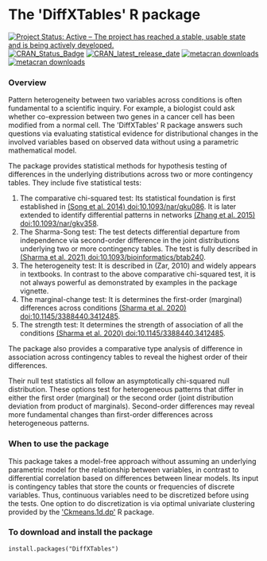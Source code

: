 The 'DiffXTables' R package
===============================

[![Project Status: Active – The project has reached a stable, usable state and is being actively developed.](https://www.repostatus.org/badges/latest/active.svg)](https://www.repostatus.org/#active)
[![CRAN_Status_Badge](https://www.r-pkg.org/badges/version/DiffXTables)](https://cran.r-project.org/package=DiffXTables)
[![CRAN_latest_release_date](https://www.r-pkg.org/badges/last-release/DiffXTables)](https://cran.r-project.org/package=DiffXTables)
[![metacran downloads](https://cranlogs.r-pkg.org/badges/DiffXTables)](https://cran.r-project.org/package=DiffXTables)
[![metacran downloads](https://cranlogs.r-pkg.org/badges/grand-total/DiffXTables)](https://cran.r-project.org/package=DiffXTables)



### Overview

Pattern heterogeneity between two variables across conditions is often fundamental to a scientific inquiry. For example, a biologist could ask whether co-expression between two genes in a cancer cell has been modified from a normal cell. The 'DiffXTables' R package answers such questions via evaluating statistical evidence for distributional changes in the involved variables based on observed data without using a parametric mathematical model.

The package provides statistical methods for hypothesis testing of differences in the underlying distributions across two or more contingency tables. They include five statistical tests: 

1. The comparative chi-squared test: Its statistical foundation is first established in [(Song et al. 2014) <doi:10.1093/nar/gku086>](https://doi.org/10.1093/nar/gku086). It is later extended to identify differential patterns in networks [(Zhang et al. 2015) <doi:10.1093/nar/gkv358>](https://doi.org/10.1093/nar/gkv358).
2. The Sharma-Song test: The test detects differential departure from independence via second-order difference in the joint distributions underlying two or more contingency tables. The test is fully described in [(Sharma et al. 2021) <doi:10.1093/bioinformatics/btab240>](https://doi.org/10.1093/bioinformatics/btab240).
3. The heterogeneity test: It is described in (Zar, 2010) and widely appears in textbooks. In contrast to the above comparative chi-squared test, it is not always powerful as demonstrated by examples in the package vignette.
4. The marginal-change test: It is determines the first-order (marginal) differences across conditions [(Sharma et al. 2020) <doi:10.1145/3388440.3412485>](https://doi.org/10.1145/3388440.3412485).
5. The strength test: It determines the strength of association of all the conditions [(Sharma et al. 2020) <doi:10.1145/3388440.3412485>](https://doi.org/10.1145/3388440.3412485).

The package also provides a comparative type analysis of difference in association across contingency tables to reveal the highest order of their differences. 

Their null test statistics all follow an asymptotically chi-squared null distribution. These options test for heterogeneous patterns that differ in either the first order (marginal) or the second order (joint distribution deviation from product of marginals). Second-order differences may reveal more fundamental changes than first-order differences across heterogeneous patterns.

### When to use the package

This package takes a model-free approach without assuming an underlying parametric model for the relationship between variables, in contrast to differential correlation based on differences between linear models. Its input is contingency tables that store the counts or frequencies of discrete variables. Thus, continuous variables need to be discretized before using the tests. One option to do discretization is via optimal univariate clustering provided by the ['Ckmeans.1d.dp'](https://cran.r-project.org/package=Ckmeans.1d.dp) R package.

### To download and install the package

```{r}
install.packages("DiffXTables")
```
